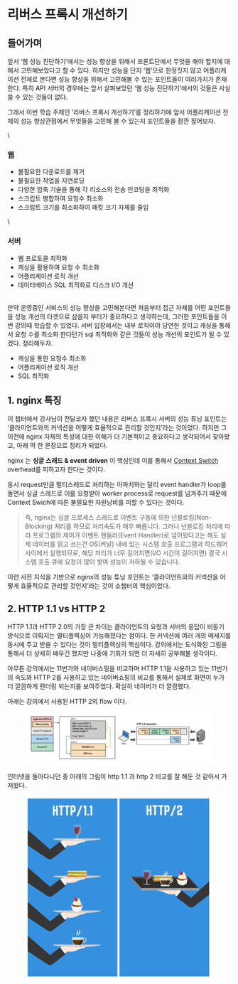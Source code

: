 # 리버스 프록시 개선하기

## 들어가며 <a href="#0" id="0"></a>

앞서 ‘웹 성능 진단하기’에서는 성능 향상을 위해서 프론트단에서 무엇을 해야 할지에 대해서 고민해보았다고 할 수 있다. 하지만 성능을 단지 ‘웹’으로 한정짓지 않고 어플리케이션 전체로 본다면 성능 향상을 위해서 고민해볼 수 있는 포인트들이 여러가지가 존재한다. 특히 API 서버의 경우에는 앞서 살펴보았던 ‘웹 성능 진단하기’에서의 것들은 사실 쓸 수 있는 것들이 없다.

그래서 이번 학습 주제인 ‘리버스 프록시 개선하기’를 정리하기에 앞서 어플리케이션 전체의 성능 향상관점에서 무엇들을 고민해 볼 수 있는지 포인트들을 잠깐 짚어보자.

\


### **웹**

* 불필요한 다운로드를 제거
* 불필요한 작업을 지연로딩
* 다양한 압축 기술을 통해 각 리소스의 전송 인코딩을 최적화
* 스크립트 병합하여 요청수 최소화
* 스크립트 크기를 최소화하여 패킷 크기 자체를 줄임

\


### **서버**

* 웹 프로토콜 최적화
* 캐싱을 활용하여 요청 수 최소화
* 어플리케이션 로직 개선
* 데이터베이스 SQL 최적화로 디스크 I/O 개선

\
만약 운영중인 서비스의 성능 향상을 고민해본다면 처음부터 접근 자체를 어떤 포인트들을 성능 개선의 타겟으로 삼을지 부터가 중요하다고 생각하는데, 그러한 포인트들을 이번 강의때 학습할 수 있었다. 서버 입장에서는 내부 로직이야 당연한 것이고 캐싱을 통해서 요청 수를 최소화 한다던가 sql 최적화와 같은 것들이 성능 개선의 포인트가 될 수 있겠다. 정리해두자.

* 캐싱을 통한 요청수 최소화
* 어플리케이션 로직 개선
* SQL 최적화



## 1. nginx 특징 <a href="#1-nginx" id="1-nginx"></a>

이 챕터에서 강사님이 전달코자 했던 내용은 리버스 프록시 서버의 성능 튜닝 포인트는 ‘클라이언트와의 커넥션을 어떻게 효율적으로 관리할 것인지’라는 것이었다. 하지만 그 이전에 nginx 자체의 특성에 대한 이해가 더 기본적이고 중요하다고 생각되어서 찾아봤고, 아래 딱 한 문장으로 정리가 되었다.

nginx 는 **싱글 스래드 & event driven** 이 핵심인데 이를 통해서 [Context Switch](https://ko.wikipedia.org/wiki/%EB%AC%B8%EB%A7%A5\_%EA%B5%90%ED%99%98) overhead를 피하고자 한다는 것이다.

동시 request만큼 멀티스레드로 처리하는 아파치와는 달리 event handler가 loop를 돌면서 싱글 스레드로 이를 요청받아 worker process로 request를 넘겨주기 때문에 Context Swich에 따른 불필요한 자원낭비를 피할 수 있다는 것이다.

> 즉, nginx는 싱글 프로세스 스레드로 이벤트 구동에 의한 넌블로킹(Non-Blocking) 처리를 하므로 처리속도가 매우 빠릅니다. 그러나 넌블로킹 처리에 따라 프로그램의 제어가 이벤트 핸들러(Event Handler)로 넘어왔다고는 해도 실제 데이터를 읽고 쓰는건 OS(커널) 내에 있는 시스템 호출 프로그램과 하드웨어 사이에서 실행되므로, 해당 처리가 너무 길어지면(I/O 시간이 길어지면) 결국 시스템 호출 큐에 요청이 많이 쌓여 성능이 저하될 수 있습니다.

이런 사전 지식을 기반으로 nginx의 성능 튜닝 포인트는 ‘클라이언트와의 커넥션을 어떻게 효율적으로 관리할 것인지’라는 것이 소챕터의 핵심이었다.



## 2. HTTP 1.1 vs HTTP 2 <a href="#2-http-11-vs-http-2" id="2-http-11-vs-http-2"></a>

HTTP 1.1과 HTTP 2.0의 가장 큰 차이는 클라이언트의 요청과 서버의 응답이 비동기 방식으로 이뤄지는 멀티플렉싱이 가능해졌다는 점이다. 한 커넥션에 여러 개의 메세지를 동시에 주고 받을 수 있다는 것이 멀티플렉싱의 핵심이다. 강의에서는 도식화된 그림을 통해서 더 상세히 배우긴 했지만 나중에 기회가 되면 더 자세히 공부해볼 생각이다.

아무튼 강의에서는 11번가와 네이버쇼핑을 비교하며 HTTP 1.1을 사용하고 있는 11번가의 속도와 HTTP 2를 사용하고 있는 네이버쇼핑의 비교를 통해서 실제로 화면이 누가 더 깔끔하게 렌더링 되는지를 보여주었다. 확실히 네이버가 더 깔끔했다.

아래는 강의에서 사용된 HTTP 2의 flow 이다.

<figure><img src="../../.gitbook/assets/image (41).png" alt=""><figcaption></figcaption></figure>

인터넷을 돌아다니던 중 아래의 그림이 http 1.1 과 http 2 비교를 잘 해둔 것 같아서 가져왔다.

<figure><img src="../../.gitbook/assets/image (27).png" alt=""><figcaption></figcaption></figure>
